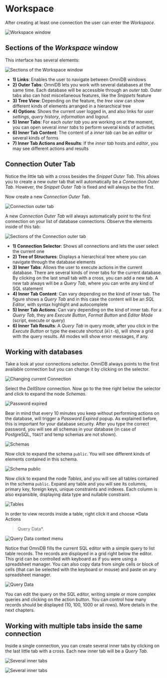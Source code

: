 # Workspace

After creating at least one connection the user can enter the *Workspace*.

![Workspace window](../img/05_workspace_01.png)

## Sections of the *Workspace* window

This interface has several elements:

![Sections of the Workspace window](../img/05_workspace_02.png)

- **1) Links**: Enables the user to navigate between OmniDB windows
- **2) Outer Tabs**: OmniDB lets you work with several databases at the same
time. Each database will be accessible through an *outer tab*. Outer tabs also
can host miscellaneous features, like the *Snippets* feature
- **3) Tree View**: Depending on the feature, the *tree view* can show different
kinds of elements arranged in a hierarchical tree
- **4) Options**: Shows the current user logged in, and also links for *user
settings*, *query history*, *information* and *logout*.
- **5) Inner Tabs**: For each *outer tab* you are working on at the moment, you
can open several *inner tabs* to perform several kinds of activities
- **6) Inner Tab Content**: The content of a *inner tab* can be an *editor* or
several kinds of forms
- **7) Inner Tab Actions and Results**: If the *inner tab* hosts and *editor*,
you may see different actions and results

## Connection Outer Tab

Notice the little tab with a cross besides the *Snippet Outer Tab*. This allows
you to create a new outer tab that will automatically be a *Connection Outer
Tab*. However, the *Snippet Outer Tab* is fixed and will always be the first.

Now create a new *Connection Outer Tab*.

![Connection outer tab](../img/05_workspace_03.png)

A new *Connection Outer Tab* will always automatically point to the first
connection on your list of database connections. Observe the elements inside of
this tab:

![Sections of the Connection outer tab](../img/05_workspace_04.png)

- **1) Connection Selector**: Shows all connections and lets the user select the
current one
- **2) Tree of Structures**: Displays a hierarchical tree where you can navigate
through the database elements
- **3) Inner Tabs**: Allows the user to execute actions in the current database.
There are several kinds of inner tabs for the current database. By clicking on
the last small tab with a cross, you can add a new tab. A new tab always will be
a *Query Tab*, where you can write any kind of SQL statement
- **4) Inner Tab Content**: Can vary depending on the kind of inner tab. The
figure shows a *Query Tab* and in this case the content will be an *SQL
Editor*, with syntax highlight and autocomplete
- **5) Inner Tab Actions**: Can vary depending on the kind of inner tab. For a
*Query Tab*, they are *Execute Button*, *Format Button* and *Editor Mode*
(script, execute or query)
- **6) Inner Tab Results**: A *Query Tab* in query mode, after you click in the
*Execute Button* or type the execute shortcut (`Alt-Q`), will show a grid with
the query results. All modes will show error messages, if any.

## Working with databases

Take a look at your connections selector. OmniDB always points to the first
available connection but you can change it by clicking on the selector.

![Changing current Connection](../img/05_workspace_05.png)

Select the *DellStore* connection. Now go to the tree right below the selector
and click to expand the node *Schemas*.

![Password expired](../img/05_workspace_06.png)

Bear in mind that every 10 minutes you keep without performing actions on the
database, will trigger a *Password Expired* popup. As explained before, this is
important for your database security. After you type the correct password, you
will see all schemas in your database (in case of PostgreSQL, `TOAST` and temp
schemas are not shown).

![Schemas](../img/05_workspace_07.png)

Now click to expand the schema `public`. You will see different kinds of
elements contained in this schema.

![Schema public](../img/05_workspace_08.png)

Now click to expand the node *Tables*, and you will see all tables contained in
the schema `public`. Expand any table and you will see its columns, primary key,
foreign keys, unique constraints and indexes. Each column is also expansible,
displaying data type and nullable constraint.

![Tables](../img/05_workspace_09.png)

In order to view records inside a table, right click it and choose *Data Actions
> Query Data*.

![Query Data context menu](../img/05_workspace_10.png)

Notice that OmniDB fills the current SQL editor with a simple query to list
table records. The records are displayed in a grid right below the editor. This
grid can be controlled with keyboard as if you were using a spreadsheet manager.
You can also copy data from single cells or block of cells (that can be selected
with the keyboard or mouse) and paste on any spreadsheet manager.

![Query Data](../img/05_workspace_11.png)

You can edit the query on the SQL editor, writing simple or more complex queries
and clicking on the action button. You can control how many records should be
displayed (10, 100, 1000 or all rows). More details in the next chapters.

## Working with multiple tabs inside the same connection

Inside a single connection, you can create several inner tabs by clicking on the
last little tab with a cross. Each new inner tab will be a *Query Tab*.

![Several inner tabs](../img/05_workspace_12.png)



![Several inner tabs](../img/05_workspace_13.png)

